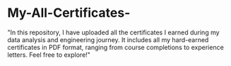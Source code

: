 # My-All-Certificates-
"In this repository, I have uploaded all the certificates I earned during my data analysis and engineering journey. It includes all my hard-earned certificates in PDF format, ranging from course completions to experience letters. Feel free to explore!"
